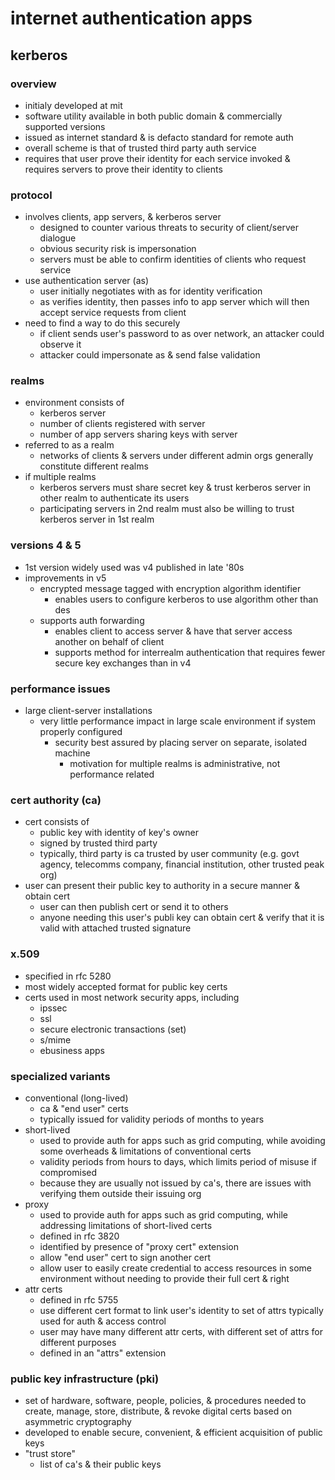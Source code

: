 # internet authentication apps

## kerberos

### overview

- initialy developed at mit
- software utility available in both public domain & commercially supported versions
- issued as internet standard & is defacto standard for remote auth
- overall scheme is that of trusted third party auth service
- requires that user prove their identity for each service invoked & requires servers to prove their identity to clients

### protocol

- involves clients, app servers, & kerberos server
  - designed to counter various threats to security of client/server dialogue
  - obvious security risk is impersonation
  - servers must be able to confirm identities of clients who request service
- use authentication server (as)
  - user initially negotiates with as for identity verification
  - as verifies identity, then passes info to app server which will then accept service requests from client
- need to find a way to do this securely
  - if client sends user's password to as over network, an attacker could observe it
  - attacker could impersonate as & send false validation

### realms

- environment consists of
  - kerberos server
  - number of clients registered with server
  - number of app servers sharing keys with server
- referred to as a realm
  - networks of clients & servers under different admin orgs generally constitute different realms
- if multiple realms
  - kerberos servers must share secret key & trust kerberos server in other realm to authenticate its users
  - participating servers in 2nd realm must also be willing to trust kerberos server in 1st realm

### versions 4 & 5

- 1st version widely used was v4 published in late '80s
- improvements in v5
  - encrypted message tagged with encryption algorithm identifier
    - enables users to configure kerberos to use algorithm other than des
  - supports auth forwarding
    - enables client to access server & have that server access another on behalf of client
    - supports method for interrealm authentication that requires fewer secure key exchanges than in v4

### performance issues

- large client-server installations
  - very little performance impact in large scale environment if system properly configured
    - security best assured by placing server on separate, isolated machine
      - motivation for multiple realms is administrative, not performance related

### cert authority (ca)

- cert consists of
  - public key with identity of key's owner
  - signed by trusted third party
  - typically, third party is ca trusted by user community (e.g. govt agency, telecomms company, financial institution, other trusted peak org)
- user can present their public key to authority in a secure manner & obtain cert
  - user can then publish cert or send it to others
  - anyone needing this user's publi key can obtain cert & verify that it is valid with attached trusted signature

### x.509

- specified in rfc 5280
- most widely accepted format for public key certs
- certs used in most network security apps, including
  - ipssec
  - ssl
  - secure electronic transactions (set)
  - s/mime
  - ebusiness apps

### specialized variants

- conventional (long-lived)
  - ca & "end user" certs
  - typically issued for validity periods of months to years
- short-lived
  - used to provide auth for apps such as grid computing, while avoiding some overheads & limitations of conventional certs
  - validity periods from hours to days, which limits period of misuse if compromised
  - because they are usually not issued by ca's, there are issues with verifying them outside their issuing org
- proxy
  - used to provide auth for apps such as grid computing, while addressing limitations of short-lived certs
  - defined in rfc 3820
  - identified by presence of "proxy cert" extension
  - allow "end user" cert to sign another cert
  - allow user to easily create credential to access resources in some environment without needing to provide their full cert & right
- attr certs
  - defined in rfc 5755
  - use different cert format to link user's identity to set of attrs typically used for auth & access control
  - user may have many different attr certs, with different set of attrs for different purposes
  - defined in an "attrs" extension

### public key infrastructure (pki)

- set of hardware, software, people, policies, & procedures needed to create, manage, store, distribute, & revoke digital certs based on asymmetric cryptography
- developed to enable secure, convenient, & efficient acquisition of public keys
- "trust store"
  - list of ca's & their public keys
